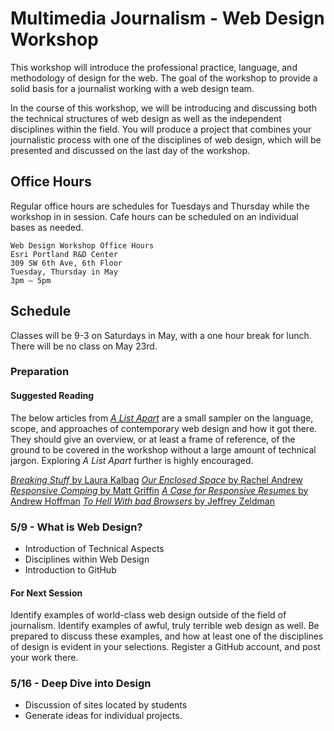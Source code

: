 # Multimedia Journalism - Web Design Workshop

This workshop will introduce the professional practice, language, and methodology of design for the web. The goal of the workshop to provide a solid basis for a journalist working with a web design team.

In the course of this workshop, we will be introducing and discussing both the technical structures of web design as well as the independent disciplines within the field. You will produce a project that combines your journalistic process with one of the disciplines of web design, which will be presented and discussed on the last day of the workshop.

## Office Hours

Regular office hours are schedules for Tuesdays and Thursday while the workshop in in session. Cafe hours can be scheduled on an individual bases as needed.

```
Web Design Workshop Office Hours
Esri Portland R&D Center
309 SW 6th Ave, 6th Floor
Tuesday, Thursday in May
3pm – 5pm
```

## Schedule

Classes will be 9-3 on Saturdays in May, with a one hour break for lunch. There will be no class on May 23rd.

### Preparation

#### Suggested Reading

The below articles from [_A List Apart_](http://alistapart.com/) are a small sampler on the language, scope, and approaches of contemporary web design and how it got there. They should give an overview, or at least a frame of reference, of the ground to be covered in the workshop without a large amount of technical jargon. Exploring _A List Apart_ further is highly encouraged.

[_Breaking Stuff_ by Laura Kalbag](http://alistapart.com/column/breaking-stuff)
[_Our Enclosed Space_ by Rachel Andrew](http://alistapart.com/column/our-enclosed-space)
[_Responsive Comping_ by Matt Griffin](http://alistapart.com/article/responsive-comping-obtaining-signoff-with-mockups)
[_A Case for Responsive Resumes_ by Andrew Hoffman](http://alistapart.com/article/a-case-for-responsive-resumes)
[_To Hell With bad Browsers_ by Jeffrey Zeldman](http://alistapart.com/article/tohell)

### 5/9 - What is Web Design?

- Introduction of Technical Aspects
- Disciplines within Web Design
- Introduction to GitHub

#### For Next Session

Identify examples of world-class web design outside of the field of journalism. Identify examples of awful, truly terrible web design as well. Be prepared to discuss these examples, and how at least one of the disciplines of design is evident in your selections. Register a GitHub account, and post your work there.

### 5/16 - Deep Dive into Design

- Discussion of sites located by students
- Generate ideas for individual projects.